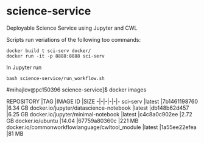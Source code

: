# science-service
Deployable Science Service using Jupyter and CWL

Scripts run veriations of the following too commands:
```
docker build t sci-serv docker/
docker run -it -p 8888:8888 sci-serv
```


In Jupyter run
```
bash science-service/run_workflow.sh 
```

#mihajlov@pc150396 science-service]$ docker images

REPOSITORY                                        |TAG               |IMAGE ID            |SIZE
-|-|-|-|-|-
sci-serv                                          |latest            |7b1461198760        |6.34 GB
docker.io/jupyter/datascience-notebook            |latest            |db148b62d457        |6.25 GB
docker.io/jupyter/minimal-notebook                |latest            |c4c8a0c902ee        |2.72 GB
docker.io/ubuntu                                  |14.04             |67759a80360c        |221 MB
docker.io/commonworkflowlanguage/cwltool_module   |latest            |1a55ee22efea        |81 MB
